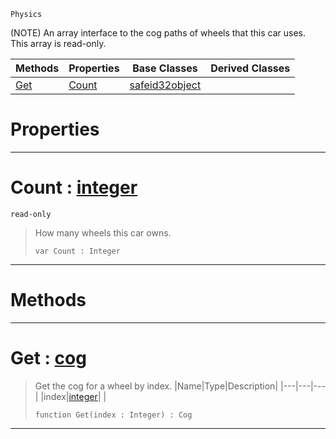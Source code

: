  `Physics`

(NOTE) An array interface to the cog paths of wheels that this car uses. This array is read-only.

|Methods|Properties|Base Classes|Derived Classes|
|---|---|---|---|
|[ Get](https://github.com/ZilchEngine/ZilchDocs/blob/master/code_reference/class_reference/carwheelarray.md#get-zilch-engine-document)|[ Count](https://github.com/ZilchEngine/ZilchDocs/blob/master/code_reference/class_reference/carwheelarray.md#count-zilch-engine-docume)|[safeid32object](https://github.com/ZilchEngine/ZilchDocs/blob/master/code_reference/class_reference/safeid32object.md)| |


 #  Properties


---  
 #  Count : [integer](https://github.com/ZilchEngine/ZilchDocs/blob/master/code_reference/nada_base_types/integer.md)

 `read-only`

> How many wheels this car owns.
> ``` lang=cpp, name=Nada
> var Count : Integer


---  
 #  Methods


---  
 #  Get : [cog](https://github.com/ZilchEngine/ZilchDocs/blob/master/code_reference/class_reference/cog.md)

> Get the cog for a wheel by index.
> |Name|Type|Description|
> |---|---|---|
> |index|[integer](https://github.com/ZilchEngine/ZilchDocs/blob/master/code_reference/nada_base_types/integer.md)| |
> ``` lang=cpp, name=Nada
> function Get(index : Integer) : Cog
> ``` 


---  
 

 